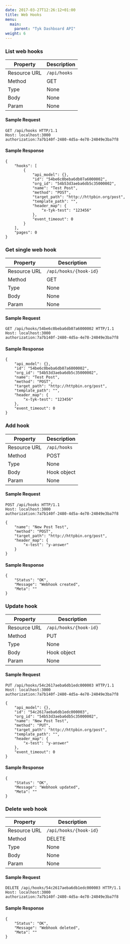 ```yaml
---
date: 2017-03-27T12:26:12+01:00
title: Web Hooks
menu:
  main:
    parent: "Tyk Dashboard API"
weight: 6 
---
```


### List web hooks

| **Property** | **Description** |
| ------------ | --------------- |
| Resource URL | `/api/hooks`    |
| Method       | GET             |
| Type         | None            |
| Body         | None            |
| Param        | None            |

#### Sample Request

```{.copyWrapper}
GET /api/hooks HTTP/1.1
Host: localhost:3000
authorization:7a7b140f-2480-4d5a-4e78-24049e3ba7f8
```

#### Sample Response

```
{
    "hooks": [
        {
            "api_model": {},
            "id": "54be6c0beba6db07a6000002",
            "org_id": "54b53d3aeba6db5c35000002",
            "name": "Test Post",
            "method": "POST",
            "target_path": "http://httpbin.org/post",
            "template_path": "",
            "header_map": {
                "x-tyk-test": "123456"
            },
            "event_timeout": 0
        }
    ],
    "pages": 0
}
```

### Get single web hook

| **Property** | **Description**        |
| ------------ | ---------------------- |
| Resource URL | `/api/hooks/{hook-id}` |
| Method       | GET                    |
| Type         | None                   |
| Body         | None                   |
| Param        | None                   |

#### Sample Request

```{.copyWrapper}
GET /api/hooks/54be6c0beba6db07a6000002 HTTP/1.1
Host: localhost:3000
authorization:7a7b140f-2480-4d5a-4e78-24049e3ba7f8
```

#### Sample Response

```
{
    "api_model": {},
    "id": "54be6c0beba6db07a6000002",
    "org_id": "54b53d3aeba6db5c35000002",
    "name": "Test Post",
    "method": "POST",
    "target_path": "http://httpbin.org/post",
    "template_path": "",
    "header_map": {
        "x-tyk-test": "123456"
    },
    "event_timeout": 0
}
```

### Add hook

| **Property** | **Description** |
| ------------ | --------------- |
| Resource URL | `/api/hooks`    |
| Method       | POST            |
| Type         | None            |
| Body         | Hook object     |
| Param        | None            |

#### Sample Request

```{.copyWrapper}
POST /api/hooks HTTP/1.1
Host: localhost:3000
authorization:7a7b140f-2480-4d5a-4e78-24049e3ba7f8

{
    "name": "New Post Test",
    "method": "POST",
    "target_path": "http://httpbin.org/post",
    "header_map": {
        "x-test": "y-answer"
    }
}    
```

#### Sample Response

```
{
    "Status": "OK",
    "Message": "Webhook created",
    "Meta": ""
}
```

### Update hook

| **Property** | **Description**        |
| ------------ | ---------------------- |
| Resource URL | `/api/hooks/{hook-id}` |
| Method       | PUT                    |
| Type         | None                   |
| Body         | Hook object            |
| Param        | None                   |

#### Sample Request

```{.copyWrapper}
PUT /api/hooks/54c2617aeba6db1edc000003 HTTP/1.1
Host: localhost:3000
authorization:7a7b140f-2480-4d5a-4e78-24049e3ba7f8

{
    "api_model": {},
    "id": "54c2617aeba6db1edc000003",
    "org_id": "54b53d3aeba6db5c35000002",
    "name": "New Post Test",
    "method": "PUT",
    "target_path": "http://httpbin.org/post",
    "template_path": "",
    "header_map": {
        "x-test": "y-answer"
    },
    "event_timeout": 0
} 
```

#### Sample Response

```
{
    "Status": "OK",
    "Message": "Webhook updated",
    "Meta": ""
}
```

### Delete web hook

| **Property** | **Description**           |
| ------------ | ------------------------- |
| Resource URL | `/api/hooks/{hook-id}`    |
| Method       | DELETE                    |
| Type         | None                      |
| Body         | None                      |
| Param        | None                      |

#### Sample Request

```{.copyWrapper}
DELETE /api/hooks/54c2617aeba6db1edc000003 HTTP/1.1
Host: localhost:3000
authorization:7a7b140f-2480-4d5a-4e78-24049e3ba7f8
```

#### Sample Response

```
{
    "Status": "OK",
    "Message": "Webhook deleted",
    "Meta": ""
}
```